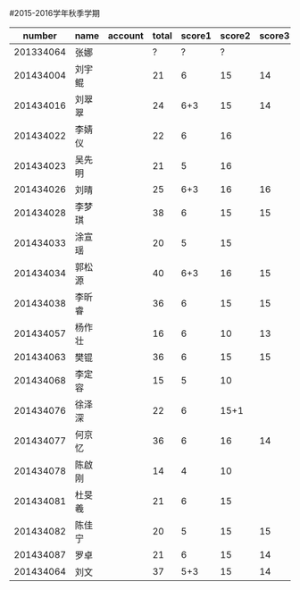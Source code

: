 ﻿#2015-2016学年秋季学期

number     |name       |account     |total  |score1 |score2 |score3  |score4 |score5 |score6  |score7  |score8 |score9 
-----------|-----------|------------|-------|-------|-------|--------|-------|-------|--------|--------|-------|-------
201334064  |张娜       |            |?      |?      |?      |        |       |       |        |        |       |       
201434004  |刘宇鲲     |            |21     |6      |15     |14      |       |       |        |        |       |       
201434016  |刘翠翠     |            |24     |6+3    |15     |14      |       |       |        |        |       |       
201434022  |李婧仪     |            |22     |6      |16     |        |       |       |        |        |       |       
201434023  |吴先明     |            |21     |5      |16     |        |       |       |        |        |       |       
201434026  |刘晴       |            |25     |6+3    |16     |16      |       |       |        |        |       |       
201434028  |李梦琪     |            |38     |6      |15     |15      |       |       |        |        |       |       
201434033  |涂宣瑶     |            |20     |5      |15     |        |       |       |        |        |       |       
201434034  |郭松源     |            |40     |6+3    |16     |15      |       |       |        |        |       |       
201434038  |李昕睿     |            |36     |6      |15     |15      |       |       |        |        |       |       
201434057  |杨作壮     |            |16     |6      |10     |13      |       |       |        |        |       |       
201434063  |樊锟       |            |36     |6      |15     |15      |       |       |        |        |       |       
201434068  |李定容     |            |15     |5      |10     |        |       |       |        |        |       |       
201434076  |徐泽深     |            |22     |6      |15+1   |        |       |       |        |        |       |       
201434077  |何京忆     |            |36     |6      |16     |14      |       |       |        |        |       |       
201434078  |陈啟刚     |            |14     |4      |10     |        |       |       |        |        |       |       
201434081  |杜旻羲     |            |21     |6      |15     |        |       |       |        |        |       |       
201434082  |陈佳宁     |            |20     |5      |15     |15      |       |       |        |        |       |       
201434087  |罗卓       |            |21     |6      |15     |14      |       |       |        |        |       |       
201434064  |刘文       |            |37    |5+3     |15     |14      |       |       |        |        |       |       
